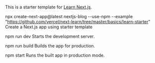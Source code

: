 This is a starter template for [Learn Next.js](https://nextjs.org/learn).

npx create-next-app@latest nextjs-blog --use-npm --example "https://github.com/vercel/next-learn/tree/master/basics/learn-starter"
    Create a Next.js app using starter template

npm run dev
    Starts the development server.

npm run build
    Builds the app for production.

npm start
    Runs the built app in production mode.